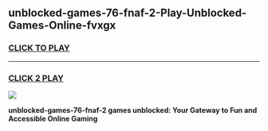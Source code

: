 
## unblocked-games-76-fnaf-2-Play-Unblocked-Games-Online-fvxgx
<h3>
<a href="https://premium76.site?title=unblocked-games-76-fnaf-2&ref=25A">CLICK TO PLAY</a></h3>
<hr>

<h3>
<a href="https://premium76.site?title=unblocked-games-76-fnaf-2&ref=25A">CLICK 2 PLAY</a>
  
</h3>

<a href="https://premium76.site?title=unblocked-games-76-fnaf-2&ref=25A"><img src="https://clearcache.store/games.png"></a>


**unblocked-games-76-fnaf-2 games unblocked: Your Gateway to Fun and Accessible Online Gaming**
